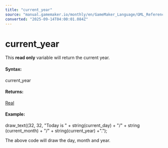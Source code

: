 ```yaml
---
title: "current_year"
source: "manual.gamemaker.io/monthly/en/GameMaker_Language/GML_Reference/Maths_And_Numbers/Date_And_Time/current_year.htm"
converted: "2025-09-14T04:00:01.084Z"
---
```


# current\_year

This **read only** variable will return the current year.

#### Syntax:

current\_year

#### Returns:

[Real](../../../GML_Overview/Data_Types.md)

#### Example:

draw\_text((32, 32, "Today is " + string(current\_day) + "/" + string (current\_month) + "/" + string(current\_year) +".");

The above code will draw the day, month and year.